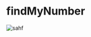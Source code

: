 # findMyNumber
![sahf](https://user-images.githubusercontent.com/109892819/224561424-b25a2020-440d-4455-9dbf-9168842f6a11.jpg)
